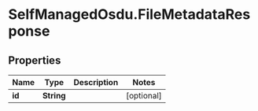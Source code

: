 # SelfManagedOsdu.FileMetadataResponse

## Properties
Name | Type | Description | Notes
------------ | ------------- | ------------- | -------------
**id** | **String** |  | [optional] 


